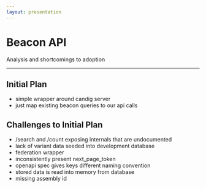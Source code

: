```yaml
---
layout: presentation
---
```


# Beacon API

Analysis and shortcomings to adoption

---

## Initial Plan

- simple wrapper around candig server
- just map existing beacon queries to our api calls

## Challenges to Initial Plan

- /search and /count exposing internals that are undocumented
- lack of variant data seeded into development database
- federation wrapper
- inconsistently present next_page_token
- openapi spec gives keys different naming convention
- stored data is read into memory from database
- missing assembly id
